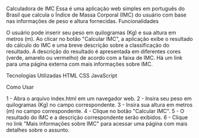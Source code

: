 Calculadora de IMC
Essa é uma aplicação web simples em português do Brasil que calcula o Índice de Massa Corporal (IMC) do usuário com base nas informações de peso e altura fornecidas.
Funcionalidades

O usuário pode inserir seu peso em quilogramas (Kg) e sua altura em metros (m).
Ao clicar no botão "Calcular IMC", a aplicação exibe o resultado do cálculo do IMC e uma breve descrição sobre a classificação do resultado.
A descrição do resultado é apresentada em diferentes cores (verde, amarelo ou vermelho) de acordo com a faixa de IMC.
Há um link para uma página externa com mais informações sobre IMC.

Tecnologias Utilizadas
HTML
CSS
JavaScript

Como Usar

1 - Abra o arquivo index.html em um navegador web.
2 - Insira seu peso em quilogramas (Kg) no campo  correspondente.
3 - Insira sua altura em metros (m) no campo correspondente.
4 - Clique no botão "Calcular IMC".
5 - O resultado do IMC e a descrição correspondente serão exibidos.
6 - Clique no link "Mais informações sobre IMC" para acessar uma página com mais detalhes sobre o assunto.